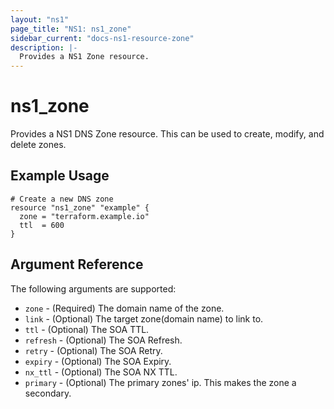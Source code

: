 ```yaml
---
layout: "ns1"
page_title: "NS1: ns1_zone"
sidebar_current: "docs-ns1-resource-zone"
description: |-
  Provides a NS1 Zone resource.
---
```


# ns1\_zone

Provides a NS1 DNS Zone resource. This can be used to create, modify, and delete zones.

## Example Usage

```
# Create a new DNS zone
resource "ns1_zone" "example" {
  zone = "terraform.example.io"
  ttl  = 600
}
```

## Argument Reference

The following arguments are supported:

* `zone` - (Required) The domain name of the zone.
* `link` - (Optional) The target zone(domain name) to link to.
* `ttl` - (Optional) The SOA TTL.
* `refresh` - (Optional) The SOA Refresh.
* `retry` - (Optional) The SOA Retry.
* `expiry` - (Optional) The SOA Expiry.
* `nx_ttl` - (Optional) The SOA NX TTL.
* `primary` - (Optional) The primary zones' ip. This makes the zone a secondary.
